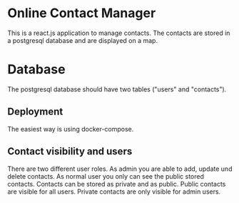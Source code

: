 # Online Contact Manager

This is a react.js application to manage contacts. The contacts are stored in a postgresql database and are displayed on a map. 

# Database
The postgresql database should have two tables ("users" and "contacts").

## Deployment

The easiest way is using docker-compose.

## Contact visibility and users

There are two different user roles. As admin you are able to  add, update und delete contacts. As normal user you only can see the public stored contacts. 
Contacts can be stored as private and as public. Public contacts are visible for all users. Private contacts are only visible for admin users. 

